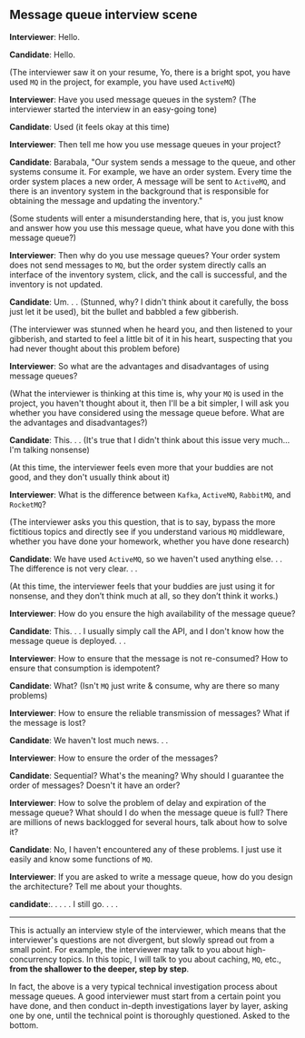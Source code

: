 ## Message queue interview scene

**Interviewer**: Hello.

**Candidate**: Hello.

(The interviewer saw it on your resume, Yo, there is a bright spot, you have used `MQ` in the project, for example, you have used `ActiveMQ`)

**Interviewer**: Have you used message queues in the system? (The interviewer started the interview in an easy-going tone)

**Candidate**: Used (it feels okay at this time)

**Interviewer**: Then tell me how you use message queues in your project?

**Candidate**: Barabala, "Our system sends a message to the queue, and other systems consume it. For example, we have an order system. Every time the order system places a new order, A message will be sent to `ActiveMQ`, and there is an inventory system in the background that is responsible for obtaining the message and updating the inventory."

(Some students will enter a misunderstanding here, that is, you just know and answer how you use this message queue, what have you done with this message queue?)

**Interviewer**: Then why do you use message queues? Your order system does not send messages to `MQ`, but the order system directly calls an interface of the inventory system, click, and the call is successful, and the inventory is not updated.

**Candidate**: Um. . . (Stunned, why? I didn't think about it carefully, the boss just let it be used), bit the bullet and babbled a few gibberish.

(The interviewer was stunned when he heard you, and then listened to your gibberish, and started to feel a little bit of it in his heart, suspecting that you had never thought about this problem before)

**Interviewer**: So what are the advantages and disadvantages of using message queues?

(What the interviewer is thinking at this time is, why your `MQ` is used in the project, you haven't thought about it, then I'll be a bit simpler, I will ask you whether you have considered using the message queue before. What are the advantages and disadvantages?)

**Candidate**: This. . . (It's true that I didn't think about this issue very much... I'm talking nonsense)

(At this time, the interviewer feels even more that your buddies are not good, and they don't usually think about it)

**Interviewer**: What is the difference between `Kafka`, `ActiveMQ`, `RabbitMQ`, and `RocketMQ`?

(The interviewer asks you this question, that is to say, bypass the more fictitious topics and directly see if you understand various `MQ` middleware, whether you have done your homework, whether you have done research)

**Candidate**: We have used `ActiveMQ`, so we haven't used anything else. . . The difference is not very clear. . .

(At this time, the interviewer feels that your buddies are just using it for nonsense, and they don’t think much at all, so they don’t think it works.)

**Interviewer**: How do you ensure the high availability of the message queue?

**Candidate**: This. . . I usually simply call the API, and I don't know how the message queue is deployed. . .

**Interviewer**: How to ensure that the message is not re-consumed? How to ensure that consumption is idempotent?

**Candidate**: What? (Isn't `MQ` just write & consume, why are there so many problems)

**Interviewer**: How to ensure the reliable transmission of messages? What if the message is lost?

**Candidate**: We haven't lost much news. . .

**Interviewer**: How to ensure the order of the messages?

**Candidate**: Sequential? What's the meaning? Why should I guarantee the order of messages? Doesn't it have an order?

**Interviewer**: How to solve the problem of delay and expiration of the message queue? What should I do when the message queue is full? There are millions of news backlogged for several hours, talk about how to solve it?

**Candidate**: No, I haven't encountered any of these problems. I just use it easily and know some functions of `MQ`.

**Interviewer**: If you are asked to write a message queue, how do you design the architecture? Tell me about your thoughts.

**candidate**:. . . . . I still go. . . .

---

This is actually an interview style of the interviewer, which means that the interviewer's questions are not divergent, but slowly spread out from a small point. For example, the interviewer may talk to you about high-concurrency topics. In this topic, I will talk to you about caching, `MQ`, etc., **from the shallower to the deeper, step by step**.

In fact, the above is a very typical technical investigation process about message queues. A good interviewer must start from a certain point you have done, and then conduct in-depth investigations layer by layer, asking one by one, until the technical point is thoroughly questioned. Asked to the bottom.